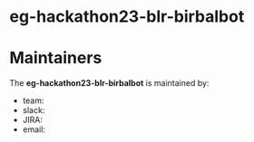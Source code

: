 # eg-hackathon23-blr-birbalbot

# Maintainers

The **eg-hackathon23-blr-birbalbot** is maintained by:
+ team:
+ slack:
+ JIRA:
+ email:
